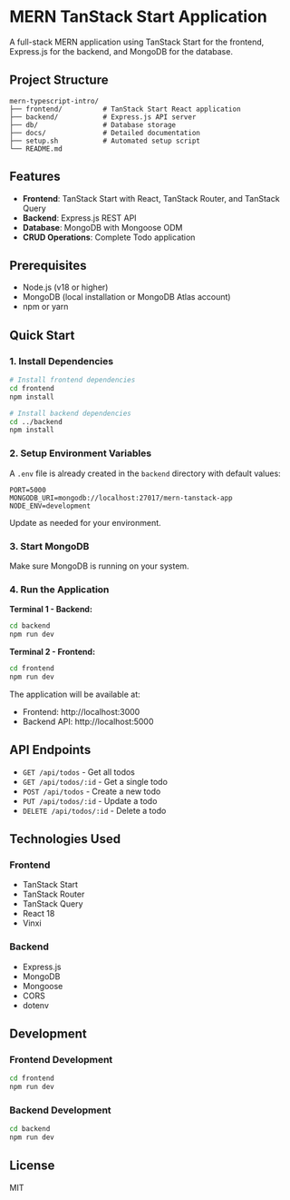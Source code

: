 # MERN TanStack Start Application

A full-stack MERN application using TanStack Start for the frontend, Express.js for the backend, and MongoDB for the database.

## Project Structure

```
mern-typescript-intro/
├── frontend/          # TanStack Start React application
├── backend/           # Express.js API server
├── db/                # Database storage
├── docs/              # Detailed documentation
├── setup.sh           # Automated setup script
└── README.md
```

## Features

- **Frontend**: TanStack Start with React, TanStack Router, and TanStack Query
- **Backend**: Express.js REST API
- **Database**: MongoDB with Mongoose ODM
- **CRUD Operations**: Complete Todo application

## Prerequisites

- Node.js (v18 or higher)
- MongoDB (local installation or MongoDB Atlas account)
- npm or yarn

## Quick Start

### 1. Install Dependencies

```bash
# Install frontend dependencies
cd frontend
npm install

# Install backend dependencies
cd ../backend
npm install
```

### 2. Setup Environment Variables

A `.env` file is already created in the `backend` directory with default values:

```env
PORT=5000
MONGODB_URI=mongodb://localhost:27017/mern-tanstack-app
NODE_ENV=development
```

Update as needed for your environment.

### 3. Start MongoDB

Make sure MongoDB is running on your system.

### 4. Run the Application

**Terminal 1 - Backend:**
```bash
cd backend
npm run dev
```

**Terminal 2 - Frontend:**
```bash
cd frontend
npm run dev
```

The application will be available at:
- Frontend: http://localhost:3000
- Backend API: http://localhost:5000

## API Endpoints

- `GET /api/todos` - Get all todos
- `GET /api/todos/:id` - Get a single todo
- `POST /api/todos` - Create a new todo
- `PUT /api/todos/:id` - Update a todo
- `DELETE /api/todos/:id` - Delete a todo

## Technologies Used

### Frontend
- TanStack Start
- TanStack Router
- TanStack Query
- React 18
- Vinxi

### Backend
- Express.js
- MongoDB
- Mongoose
- CORS
- dotenv

## Development

### Frontend Development
```bash
cd frontend
npm run dev
```

### Backend Development
```bash
cd backend
npm run dev
```

## License

MIT
